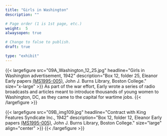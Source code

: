```yaml
---
title: "Girls in Washington"
description: ""

# Page order (1 is 1st page, etc.)
weight:  5
alwaysopen: true

# Change to false to publish.
draft: true

type: "exhibit"
---
```


{{< largefigure src="09A_Washington_12_25.jpg"
                headline="Girls in Washington advertisement, 1942"
                description="Box 12, folder 25, Eleanor Early papers [(MS1995-005)](https://bc-primo.hosted.exlibrisgroup.com/permalink/f/l6ucgu/ALMA-BC21311150800001021), John J. Burns Library, Boston College."
                size="x-large" >}}
As part of the war effort, Early wrote a series of radio broadcasts and articles meant to introduce thousands of young women to Washington, DC, as they came to the capital for wartime jobs.
{{< /largefigure >}}

{{< largefigure src="09B_img109.jpg"
                headline="Contract with King Features Syndicate Inc., 1942"
                description="Box 12, folder 12, Eleanor Early papers [(MS1995-005)](https://bc-primo.hosted.exlibrisgroup.com/permalink/f/l6ucgu/ALMA-BC21311150800001021), John J. Burns Library, Boston College." 
                size="large" align="center" >}}
{{< /largefigure >}}
